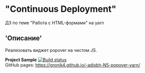 # "Continuous Deployment"
ДЗ по теме "Работа с HTML-формами" на yarn 
## 'Описание'
Реализовать виджет  popover на чистом JS. 
  
**Project Sample**  [![Build status](https://ci.appveyor.com/api/projects/status/hutugqplu80w4g0h?svg=true)](https://ci.appveyor.com/project/Gronik4/adjsbh-n5-popover-yarn)    
GitHub pages: https://gronik4.github.io/-adjsbh-N5-popover-yarn/
